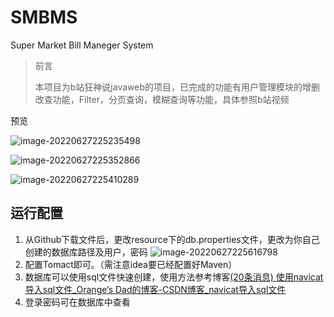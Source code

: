 # SMBMS

Super Market Bill Maneger System

> 前言
>
> 本项目为b站狂神说javaweb的项目，已完成的功能有用户管理模块的增删改查功能，Filter，分页查询，模糊查询等功能，具体参照b站视频

预览

![image-20220627225235498](https://s2.loli.net/2022/06/27/C45dOInm76PZrlU.png)

![image-20220627225352866](https://s2.loli.net/2022/06/27/9hj3fWn4EXFuqpk.png)

![image-20220627225410289](https://s2.loli.net/2022/06/27/wEdy4fO2kj6bJpN.png)

## 运行配置

1. 从Github下载文件后，更改resource下的db.properties文件，更改为你自己创建的数据库路径及用户，密码
   ![image-20220627225616798](https://s2.loli.net/2022/06/27/VTGIU6l4qinDS7c.png)
2. 配置Tomact即可。（需注意idea要已经配置好Maven）
3. 数据库可以使用sql文件快速创建，使用方法参考博客[(20条消息) 使用navicat导入sql文件_Orange’s Dad的博客-CSDN博客_navicat导入sql文件](https://blog.csdn.net/qq_41771126/article/details/123498110)
4. 登录密码可在数据库中查看